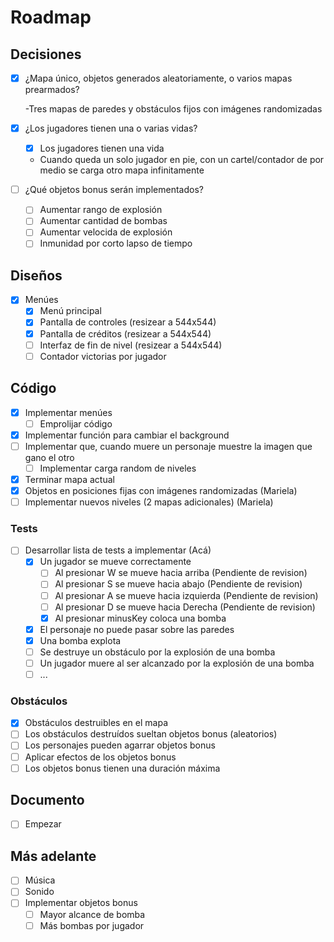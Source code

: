 # Roadmap

## Decisiones

- [x] ¿Mapa único, objetos generados aleatoriamente, o varios mapas prearmados?
  
  -Tres mapas de paredes y obstáculos fijos con imágenes randomizadas

- [x] ¿Los jugadores tienen una o varias vidas?
  - [x] Los jugadores tienen una vida
  - Cuando queda un solo jugador en pie, con un cartel/contador de por medio se carga otro mapa infinitamente
- [ ] ¿Qué objetos bonus serán implementados?
  - [ ] Aumentar rango de explosión
  - [ ] Aumentar cantidad de bombas
  - [ ] Aumentar velocida de explosión
  - [ ] Inmunidad por corto lapso de tiempo

## Diseños

- [x] Menúes
  - [x] Menú principal
  - [x] Pantalla de controles (resizear a 544x544)
  - [x] Pantalla de créditos (resizear a 544x544)
  - [ ] Interfaz de fin de nivel (resizear a 544x544)
  - [ ] Contador victorias por jugador

## Código

- [x] Implementar menúes
  - [ ] Emprolijar código
- [x] Implementar función para cambiar el background
- [ ] Implementar que, cuando muere un personaje muestre la imagen que gano el otro
  - [ ] Implementar carga random de niveles
- [x] Terminar mapa actual
- [x] Objetos en posiciones fijas con imágenes randomizadas (Mariela)
- [ ] Implementar nuevos niveles (2 mapas adicionales) (Mariela)

### Tests

- [ ] Desarrollar lista de tests a implementar (Acá)
  - [x] Un jugador se mueve correctamente
    - [ ] Al presionar W se mueve hacia arriba    (Pendiente de revision)
    - [ ] Al presionar S se mueve hacia abajo     (Pendiente de revision)
    - [ ] Al presionar A se mueve hacia izquierda (Pendiente de revision)
    - [ ] Al presionar D se mueve hacia Derecha   (Pendiente de revision)
    - [x] Al presionar minusKey coloca una bomba
  - [x] El personaje no puede pasar sobre las paredes
  - [x] Una bomba explota
  - [ ] Se destruye un obstáculo por la explosión de una bomba
  - [ ] Un jugador muere al ser alcanzado por la explosión de una bomba
  - [ ] ...

### Obstáculos

- [x] Obstáculos destruibles en el mapa
- [ ] Los obstáculos destruídos sueltan objetos bonus (aleatorios)
- [ ] Los personajes pueden agarrar objetos bonus
- [ ] Aplicar efectos de los objetos bonus
- [ ] Los objetos bonus tienen una duración máxima

## Documento

- [ ] Empezar

## Más adelante

- [ ] Música
- [ ] Sonido
- [ ] Implementar objetos bonus
  - [ ] Mayor alcance de bomba
  - [ ] Más bombas por jugador
